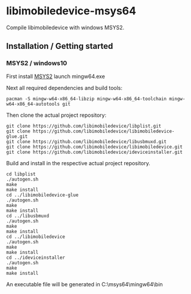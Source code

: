 # libimobiledevice-msys64
Compile libimobiledevice with windows MSYS2.

## Installation / Getting started

### MSYS2 / windows10
First install [MSYS2](https://msys2.github.io/) launch mingw64.exe

Next all required dependencies and build tools:
```shell
pacman -S mingw-w64-x86_64-libzip mingw-w64-x86_64-toolchain mingw-w64-x86_64-autotools git
```
Then clone the actual project repository:
```shell
git clone https://github.com/libimobiledevice/libplist.git
git clone https://github.com/libimobiledevice/libimobiledevice-glue.git
git clone https://github.com/libimobiledevice/libusbmuxd.git
git clone https://github.com/libimobiledevice/libimobiledevice.git
git clone https://github.com/libimobiledevice/ideviceinstaller.git
```
Build and install in the respective actual project repository.
```shell
cd libplist
./autogen.sh
make
make install
cd ../libimobiledevice-glue
./autogen.sh
make
make install
cd ../libusbmuxd
./autogen.sh
make
make install
cd ../libimobiledevice
./autogen.sh
make
make install
cd ../ideviceinstaller
./autogen.sh
make
make install
```
An executable file will be generated in C:\msys64\mingw64\bin
